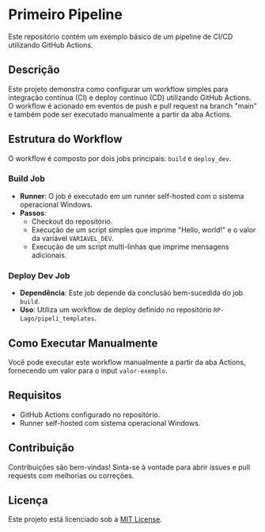 # Primeiro Pipeline

Este repositório contém um exemplo básico de um pipeline de CI/CD utilizando GitHub Actions.

## Descrição

Este projeto demonstra como configurar um workflow simples para integração contínua (CI) e deploy contínuo (CD) utilizando GitHub Actions. O workflow é acionado em eventos de push e pull request na branch "main" e também pode ser executado manualmente a partir da aba Actions.

## Estrutura do Workflow

O workflow é composto por dois jobs principais: `build` e `deploy_dev`.

### Build Job

- **Runner**: O job é executado em um runner self-hosted com o sistema operacional Windows.
- **Passos**:
  - Checkout do repositório.
  - Execução de um script simples que imprime "Hello, world!" e o valor da variável `VARIAVEL_DEV`.
  - Execução de um script multi-linhas que imprime mensagens adicionais.

### Deploy Dev Job

- **Dependência**: Este job depende da conclusão bem-sucedida do job `build`.
- **Uso**: Utiliza um workflow de deploy definido no repositório `RP-Lago/pipeli_templates`.

## Como Executar Manualmente

Você pode executar este workflow manualmente a partir da aba Actions, fornecendo um valor para o input `valor-exemplo`.

## Requisitos

- GitHub Actions configurado no repositório.
- Runner self-hosted com sistema operacional Windows.

## Contribuição

Contribuições são bem-vindas! Sinta-se à vontade para abrir issues e pull requests com melhorias ou correções.

## Licença

Este projeto está licenciado sob a [MIT License](LICENSE).
